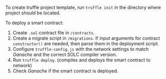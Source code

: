To create truffle project template, run ```truffle init``` in the directory where project should be located.

To deploy a smart contract:
1. Create ```.sol``` contract file in ```/contracts```.
3. Create a migrate script in ```/migrations```. If input arguments for contract ```constructor()``` are needed, then parse them in the deployment script.
4. Configure ```truffle-config.js``` with the network settings to match _Ganache_ and the correct SOLC compiler version.
5. Run ```truffle deploy```. (compiles and deploys the smart contract to network)
6. Check _Ganache_ if the smart contract is deployed.